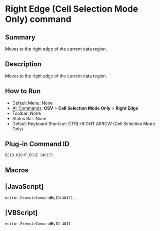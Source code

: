 # Right Edge (Cell Selection Mode Only) command

## Summary

Moves to the right edge of the current data region.

## Description

Moves to the right edge of the current data region.

## How to Run

- Default Menu: None
- [All Commands](../tools/all_commands): **CSV** \> **Cell Selection Mode Only** \> **Right Edge**
- Toolbar: None
- Status Bar: None
- Default Keyboard Shortcut: CTRL+RIGHT ARROW (Cell Selection Mode Only)

## Plug-in Command ID

```
EEID_RIGHT_EDGE (4017)```

## Macros

## \[JavaScript\]

```
editor.ExecuteCommandByID(4017);
```

## \[VBScript\]

```
editor.ExecuteCommandByID 4017
```
